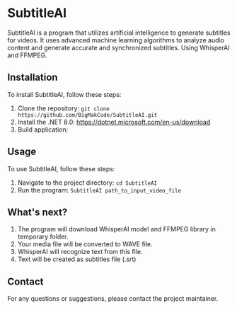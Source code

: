 # SubtitleAI

SubtitleAI is a program that utilizes artificial intelligence to generate subtitles for videos. It uses advanced machine learning algorithms to analyze audio content and generate accurate and synchronized subtitles. Using WhisperAI and FFMPEG.

## Installation

To install SubtitleAI, follow these steps:

1. Clone the repository: `git clone https://github.com/BigMakCode/SubtitleAI.git`
2. Install the .NET 8.0: https://dotnet.microsoft.com/en-us/download
3. Build application: 

## Usage

To use SubtitleAI, follow these steps:

1. Navigate to the project directory: `cd SubtitleAI`
2. Run the program: `SubtitleAI path_to_input_video_file`

## What's next?

1. The program will download WhisperAI model and FFMPEG library in temporary folder.
2. Your media file will be converted to WAVE file.
3. WhisperAI will recognize text from this file.
4. Text will be created as subtitles file (.srt)


## Contact

For any questions or suggestions, please contact the project maintainer.
